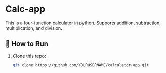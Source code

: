 # Calc-app
This is a four-function calculator in python.
Supports addition, subtraction, multiplication, and division.

## 🚀 How to Run
1. Clone this repo:
   ```bash
   git clone https://github.com/YOURUSERNAME/calculator-app.git
